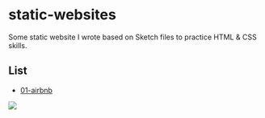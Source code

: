 # static-websites

Some static website I wrote based on Sketch files to practice HTML & CSS skills.


## List

- [01-airbnb](https://github.com/X140Yu-FE-Road/static-websites/tree/master/01)

![](http://oo8znht6g.bkt.clouddn.com/20170821003539_hGQrbd_Screenshot.png)
